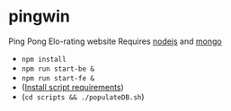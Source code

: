 # pingwin
Ping Pong Elo-rating website
Requires [nodejs](nodejs.org) and [mongo](mongodb.com)

- `npm install`
- `npm run start-be &`
- `npm run start-fe &`
- ([Install script requirements](https://github.com/pingwin-org/pingwin/blob/master/scripts/README.md))
- (`cd scripts && ./populateDB.sh`)
